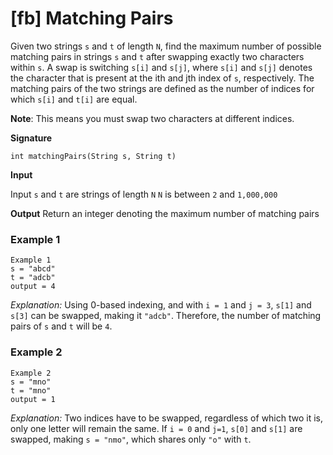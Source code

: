 # [fb] Matching Pairs

Given two strings `s` and `t` of length `N`, find the maximum number of possible matching pairs in strings `s` and `t` after swapping exactly two characters within `s`.
A swap is switching `s[i]` and `s[j]`, where `s[i]` and `s[j]` denotes the character that is present at the ith and jth index of `s`, respectively. The matching pairs of the two strings are defined as the number of indices for which `s[i]` and `t[i]` are equal.

**Note**: This means you must swap two characters at different indices.

**Signature**

```
int matchingPairs(String s, String t)
```

**Input**

Input
`s` and `t` are strings of length `N`
`N` is between `2` and `1,000,000`

**Output**
Return an integer denoting the maximum number of matching pairs

### Example 1
```
Example 1
s = "abcd"
t = "adcb"
output = 4
```
*Explanation:*
Using 0-based indexing, and with `i = 1` and `j = 3`, `s[1]` and `s[3]` can be swapped, making it `"adcb"`.
Therefore, the number of matching pairs of `s` and `t` will be `4`.


### Example 2
```
Example 2
s = "mno"
t = "mno"
output = 1
```
*Explanation:*
Two indices have to be swapped, regardless of which two it is, only one letter will remain the same. If `i = 0` and `j=1`, `s[0]` and `s[1]` are swapped, making `s = "nmo"`, which shares only `"o"` with `t`.
